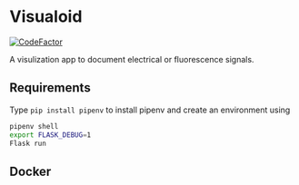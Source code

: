 # Visualoid

[![CodeFactor](https://www.codefactor.io/repository/github/joseguzman/visualoid/badge)](https://www.codefactor.io/repository/github/joseguzman/visualoid)

A visulization app to document electrical or fluorescence signals.

## Requirements

Type `pip install pipenv` to install pipenv and create an environment
using 

```bash
pipenv shell
export FLASK_DEBUG=1
Flask run
```

## Docker 
